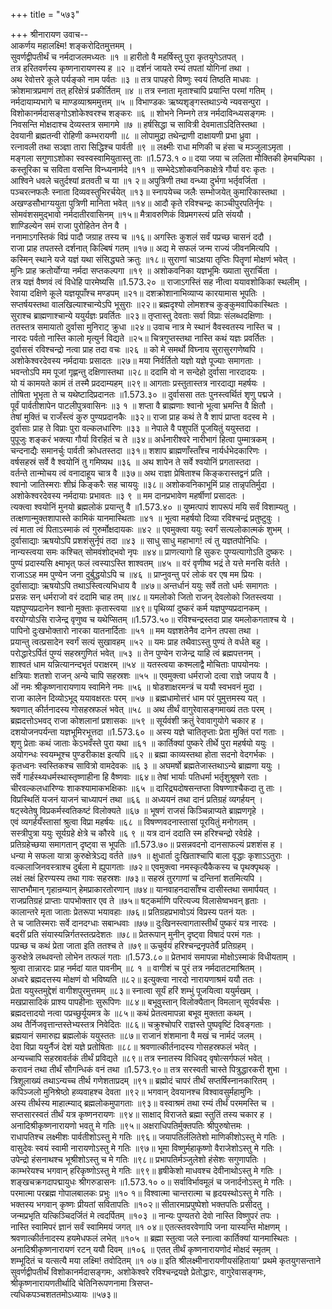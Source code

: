 +++
title = "५७३"

+++
श्रीनारायण उवाच--  
आकर्णय महालक्ष्मि! शङ्करोदितमुत्तमम् ।  
सुवर्णद्वीपतीर्थं च नर्मदाजलमध्यतः ॥१ ॥
हारीतो वै महर्षिस्तु पुरा कृतयुगेऽतपत् ।  
तत्र हरितवर्णस्य कृष्णनारायणस्य ह ॥२ ॥
दर्शनं जायते रम्यं तपतां योगिनां तथा ।  
अथ रेवोत्तरे कूले पर्यङ्को नाम पर्वतः ॥३ ॥
तत्र पापहरो विष्णुः स्वयं तिष्ठति माधवः ।  
क्रोशमात्रप्रमाणं तत् हरिक्षेत्रं प्रकीर्तितम् ॥४ ॥
तत्र स्नाता मृताश्चापि प्रयान्ति परमां गतिम् ।  
नर्मदायाम्यभागे च माण्डव्याश्रममुत्तम् ॥५ ॥
विभाण्डकः ऋष्यशृङ्गस्तथाऽन्ये न्यवसन्पुरा ।  
विशोकानर्मदासङ्गोऽशोकेश्वरश्च शङ्करः ॥६ ॥
शोभने निम्नगे तत्र नर्मदाविन्ध्यसङ्गमः ।  
निवसन्ति मोक्षदाश्च देव्यस्तत्र समागमे ॥७ ॥
हर्षसिद्धा च सावित्री देवमाताऽदितिस्तथा ।  
देवयानी ब्रह्मतन्वी रोहिणी कम्भरायणी ॥८ ॥
लोपामुद्रा तथेन्द्राणी दाक्षायणी प्रभा ध्रुवा ।  
रत्नावली तथा सञ्ज्ञा तारा सिद्धिश्च पार्वती ॥९ ॥
लक्ष्मीः राधा मणिकी च हंसा च मञ्जुलाऽमृता ।  
मङ्गला सगुणाऽशोका स्वस्वस्वामियुतास्तु ताः ॥1.573.१ ०॥
दया जया च ललिता मौक्तिकी हेमचम्पिका ।  
कस्तूरिका च सविता वसन्ति विन्ध्यनार्मदे ॥११ ॥
सम्भेदेऽशोकवनिकाक्षेत्रे गौर्या वरः कृतः ।  
आश्विने धवले चतुर्दश्यां व्रतवती च या ॥१ २॥
अपुत्रिणी तथा वन्ध्या दुर्भगा भर्तृवर्जिता ।  
पञ्चरत्नफलैः स्नाता दिव्यवस्तुभिरर्चयेत् ॥१३॥
स्नापयेच्च जलैः सम्भोजयेत् कुमारिकास्तथा ।  
अखण्डसौभाग्ययुता पुत्रिणी मानिता भवेत् ॥१४॥
आदौ कृते रविश्चन्द्रः काञ्चीपुरपतिर्नृपः ।  
सोमवंशसमुद्भावो नर्मदातीरवासिनम् ॥१५॥
मैत्रावरुणिकं विप्रमगस्त्यं प्रति संययौ ।  
शाण्डिल्येन समं राजा पुरोहितेन तेन वै ।  
ननामाऽगस्तिकं विप्रं पादौ जग्राह तस्य च ॥१६॥
अगस्तिः कुशलं सर्वं पप्रच्छ चासनं ददौ ।  
राजा प्राह तपतस्ते दर्शनात् किल्बिषं गतम् ॥१७॥
अद्य मे सफलं जन्म राज्यं जीवनमित्यपि ।  
कस्मिन् स्थाने यजे यज्ञं यथा संसिद्ध्यते क्रतुः ॥१८॥
सुराणां चाऽक्षया तृप्तिः पितॄणां मोक्षणं भवेत् ।  
मुनिः प्राह क्रतोर्योग्या नर्मदा सप्तकल्पगा ॥१९ ॥
अशोकवनिका यज्ञभूमिः ख्याता सुरार्चिता ।  
तत्र यज्ञं वैष्णवं त्वं विधेहि पारमेष्यसि ॥1.573.२० ॥
राजाऽगस्तिं सह नीत्वा ययावशोकिकां स्थलीम् ।  
रेवाया दक्षिणे कूले यज्ञयूपाँश्च मण्डपम् ॥२१॥
दशक्रोशानाभिव्याप्य कारयामास भूपतिः ।  
सप्तर्षयस्तथा वालखिल्याश्चान्येऽपि भूसुराः ॥२२॥
ब्रह्मदृश्यो लोमशश्च कुङ्कुमवापिकास्थितः ।  
सुराश्च ब्राह्मणाश्चान्ये ययुर्यज्ञः प्रवर्तितः ॥२३॥
तृप्तास्तु देवताः सर्वा विप्राः संलब्धदक्षिणाः ।  
ततस्तत्र समायातो दुर्वासा मुनिराट् क्रुधा ॥२४॥
उवाच नात्र मे स्थानं वैवस्वतस्य नास्ति च ।  
नारदः पर्वतो नास्ति कालो मृत्युर्न विद्यते ॥२५॥
चित्रगुप्तस्तथा नास्ति कथं यज्ञः प्रवर्तितः ।  
दुर्वाससं रविश्चन्द्रो नत्वा प्राह तदा वचः ॥२६ ॥
को मे समर्थो विघ्नाय सुरासुरगणेष्वपि ।  
अशोकेश्वरदेवस्य नर्मदायाः प्रसादतः ॥२७॥
मया निर्वर्तितो यज्ञो यज्ञे पूज्याः समागताः ।  
भवन्तोऽपि मम पूजां गृह्णन्तु दक्षिणास्तथा ॥२८॥
ददामि वो न सन्देहो दुर्वासा नारदादयः ।  
यो यं कामयते कामं तं तस्मै प्रददाम्यहम् ॥२९॥
आगताः प्रस्तुतास्तत्र नारदाद्या महर्षयः ।  
तोषिता भूभृता ते च यथेष्टादिप्रदानतः ॥1.573.३० ॥
दुर्वाससा ततः पुनस्त्वर्थितं शृणु पद्मजे ।  
पूर्वं पार्वतीशापेन पाटलीपुत्रवासिनः ॥३ १ ॥
शप्ता वै ब्राह्मणाः श्वानो भूत्वा भ्रमन्ति वै क्षितौ ।  
तेषां मुक्तिं च राजँस्त्वं कुरु पुण्यप्रदानकैः ॥३२॥
राजा प्राह कथं ते वै शापं प्राप्ता वदस्व मे ।  
दुर्वासाः प्राह ते विप्राः पुरा वल्कलधारिणः ॥३३ ॥
नेपाले वै पशुपतिं पूजयितुं ययुस्तदा ।  
पुपूजुः शङ्करं भक्त्या गौर्या विरहितं च ते ॥३४॥
अर्धनारीश्वरे नारीभागं हित्वा पुम्मात्रकम् ।  
चन्दनाद्यैः समानर्चुः पार्वती क्रोधतस्तदा ॥३१॥
शशाप ब्राह्मणाँस्ताँश्च नार्यर्धभेदकारिणः ।  
वर्षसहस्रं सर्वे वै श्वयोनिं तु गमिष्यथ ॥३६ ॥
अथ शापेन ते सर्वे श्वयोनिं प्रगतास्तदा ।  
वर्तन्ते तान्मोचय त्वं वनादाहूय चात्र वै ॥३७॥
अथ राज्ञा प्रेषिताश्च किङ्करास्तद्वनं प्रति ।  
श्वानो जातिस्मराः शीघ्रं किङ्करैः सह चाययुः ॥३८॥
अशोकवनिकाभूमिं प्राह तान्नृपतिर्मुदा ।  
अशोकेश्वरदेवस्य नर्मदायाः प्रभावतः ॥३ ९ ॥
मम दानप्रभावेण महर्षीणां प्रसादतः ।  
त्यक्त्वा श्वयोनिं मुनयो ब्रह्मलोकं प्रयान्तु वै ॥1.573.४० ॥
युष्मत्पापं शापरूपं मयि सर्वं विशाम्यतु ।  
तत्क्षणान्मुक्तशापास्ते कामिकं यानमास्थिताः ॥४१ ॥
भूत्वा महर्षयो दिव्या रविश्चन्द्रं प्रतुष्टुवुः ।  
त्वं माता त्वं पिताऽस्माकं त्वं गुरुर्मोक्षदायकः ॥४२ ॥
एवमुक्त्वा ययुः स्वर्गं सत्यलोकात्मकं शुभम् ।  
दुर्वासाद्याः ऋषयोऽपि प्रशशंसुर्नृपं तदा ॥४३ ॥
साधु साधु महाभाग! त्वं तु यज्ञतपोनिधिः ।  
नान्यस्त्वया समः कश्चित् सोमवंशोद्भवो नृपः ॥४४॥
प्राणत्यागो हि सुकरः पुण्यत्यागोऽति दुष्करः ।  
पुण्यं प्रदास्यसि क्ष्माभृत् फलं त्वस्याऽस्ति शाश्वतम् ॥४५ ॥
वरं वृणीष्व भद्रं ते यत्ते मनसि वर्तते ।  
राजाऽऽह मम पुण्येन जना दुर्बुद्धयोऽपि च ॥४६ ॥
प्राप्नुवन्तु परं लोकं वर एष मम प्रियः ।  
दुर्वासाद्याः ऋषयोऽपि तथाऽस्त्वित्यभिधाय वै ॥४७॥
अन्तर्धानं ययुः सर्वे ततो धर्मः समागतः ।  
प्रसन्नः सन् धर्मराजो वरं ददामि चाह तम् ॥४८॥
यमलोको जितो राजन् देवलोको जितस्त्वया ।  
यज्ञपुण्यप्रदानेन श्वानो मुक्ताः कृतास्त्वया ॥४९॥
पृथिव्यां दुष्करं कर्म यज्ञपुण्यप्रदानकम् ।  
वरयोग्योऽसि राजेन्द्र वृणुष्व च यथेप्सितम् ॥1.573.५०॥
रविश्चन्द्रस्तदा प्राह यमलोकगताश्च ये ।  
पापिनो दुःखभोक्तारो नारका यातनार्दिताः ॥५१ ॥
मम यज्ञशतेनैव दानेन तपसा तथा ।  
प्रयान्तु त्वत्प्रसादेन स्वर्गं सत्यं सुखावहम् ॥५२ ॥
यमः प्राह तथैवाऽस्तु पुण्यं ते वर्धते बहु ।  
परोद्धारेऽर्पितं पुण्यं सहस्रगुणितं भवेत् ॥५३ ॥
तेन पुण्येन राजेन्द्र याहि त्वं ब्रह्मपत्तनम् ।  
शाश्वतं धाम यन्नित्यानन्दभृतं पराक्षरम् ॥५४ ॥
यतस्त्वया कश्मलाद्वै मोचिताः पापयोनयः ।  
क्षत्रियाः शतशो राजन् अन्ये चापि सहस्रशः ॥५५ ॥
एवमुक्त्वा धर्मराजो दत्वा राज्ञे जपाय वै ।  
ओं नमः श्रीकृष्णनारायणाय स्वामिने नमः ॥५६ ॥
षोडशाक्षरमन्त्रं च ययौ स्वभवनं मुदा ।  
राजा कालेन दिव्योऽभूद् ययावक्षरतः परम् ॥५७ ॥
ब्रह्मधामोत्तरं धाम परं पुमुत्तमस्य यत् ।  
श्रवणात् कीर्तनादस्य गोसहस्रफलं भवेत् ॥५८ ॥
अथ तीर्थं वागुरेवासङ्गमाख्यं ततः परम् ।  
ब्रह्मदत्तोऽभवद् राजा कोशलानां प्रशासकः ॥५९ ॥
सूर्यवंशी क्रतुं रेवावागुयोगे चकार ह ।  
दशयोजनपर्यन्ता यज्ञभूमिरभूत्तदा ॥1.573.६० ॥
अस्य यज्ञे चातितृप्ताः प्रेता मुक्तिं परां गताः ।  
शृणु प्रेताः कथं जाताः केऽभवँस्ते पुरा यथा ॥६१ ॥
कार्तिक्यां पुष्करे तीर्थे पुरा महर्षयो ययुः ।  
अयोगन्धः स्वयम्भूश्च पुण्डरीकाक्ष इत्यपि ॥६२ ॥
ब्रह्मा काव्यस्तथा होता सदनो वेदगर्भकः ।  
कृतध्वनः स्वस्तिकश्च सावित्रो वामदेवकः ॥६ ३ ॥
अघमर्षो ब्रह्मतेजास्तथाऽन्ये ब्राह्मणा ययुः ।  
सर्वे गार्हस्थ्यधर्मस्थास्तृष्णाहीना हि वैष्णवाः ॥६४॥
तेषां भार्याः पतिधर्मा भर्तृशुश्रूषणे रताः ।  
चीरवल्कलधारिण्यः शाकश्यामाकभक्षिकाः ॥६५ ॥
दारिद्र्यदोषसन्तप्ता विषण्णाश्चैकदा तु ताः ।  
विप्रस्थितिं यजनं याजनं चाध्यापनं तथा ॥६६ ॥
अध्ययनं तथा दानं प्रतिग्रहं व्यगर्हयन् ।  
षट्स्वेतेषु विप्रकर्मस्वतिकष्टं विलोक्यते ॥६७ ॥
भूषणं राजसं किञ्चिन्नाप्यते ब्राह्मणगृहे ।  
एवं व्यगर्हयँस्तासां श्रुत्वा विप्रा महर्षयः ॥६८ ॥
विषण्णवदनास्तासां पूरयितुं मनोगतम् ।  
सस्त्रीपुत्रा ययुः सूर्यग्रहे क्षेत्रे च कौरवे ॥६ ९ ॥
यत्र दानं ददाति स्म हरिश्चन्द्रो रवेर्ग्रहे ।  
प्रतिग्रहेच्छया समागतान् दृष्ट्वा स भूपतिः ॥1.573.७०॥
प्रसन्नवदनो दानसाफल्यं प्रशशंस ह ।  
धन्या मे सफला यात्रा कुरुक्षेत्रेऽद्य वर्तते ॥७१ ॥
क्षुधार्ता दुःखिताश्चापि बाला वृद्धाः कृशाऽऽतुराः ।  
वल्कलाजिनवस्त्राश्च दुर्बला मे ह्युपागताः ॥७२॥
एवमुक्त्वा नमस्कृत्यैकैकस्य च पृथक्पृथक् ।  
लक्षं लक्षं हिरण्यस्य तथा गावः सहस्रशः ॥७३॥
सहस्रं तुरगाणां च दन्तिनां शतमित्यपि ।  
साप्तभौमान् गृहान्रम्यान् हेमप्राकारतोरणान् ॥७४॥
यानवाहनदासाँश्च दासीस्तथा समार्पयत् ।  
राजप्रतिग्रहं प्राप्ताः पापभोक्तार एव ते ॥७५॥
षट्कर्माणि परित्यज्य विलासेष्वभवन् हृताः ।  
कालान्तरे मृता जाताः प्रेतरूपा भयावहाः ॥७६॥
प्रतिग्रहप्रभावोऽयं विप्रस्य पतनं यतः ।  
ते च जातिस्मराः सर्वे दानदग्धाः सबान्धवाः ॥७७॥
दुःखिनस्त्वागतास्तीर्थं पुष्करं यत्र नारदः ।  
बदरीं प्रति संयास्यन्निर्गतस्तत्प्रदेशतः ॥७८॥
प्रेतरूपान् मुनीन् दृष्ट्वा विषादं परमं गतः ।  
पप्रच्छ च कथं प्रेता जाता इति ततश्च ते ॥७९॥
ऊचुर्वयं हरिश्चन्द्रनृपतेर्वै प्रतिग्रहम् ।  
कुरुक्षेत्रे लब्धवन्तो लोभेन तत्फलं गताः ॥1.573.८०॥
प्रेतभावं समापन्ना मोक्षोऽस्माकं विधीयताम् ।  
श्रुत्वा तान्नारदः प्राह नर्मदां यात पावनीम् ॥८ १ ॥
वागीशं च पुरं तत्र नर्मदातटमाश्रितम् ।  
अध्वरे ब्रह्मदत्तस्य मोक्षणं वो भविष्यति ॥८२॥
इत्युक्त्वा नारदो नारायणाश्रमं ययौ ततः ।  
प्रेता ययुस्तमुद्देशं वागीशपुरमुत्तमम् ॥८३॥
स्नात्वा सूर्यं हरिं शम्भुं पूजयित्वा ययुर्मखम् ।  
मखप्रासादिकं प्राश्य पापहीनाः सुरूपिणः ॥८४॥
बभूवुस्तान् विलोक्यैतान् विमलान् सूर्यवर्चसः ।  
ब्रह्मदत्तादयो नत्वा पप्रच्छुर्यूयमत्र के ॥८५॥
कथं प्रेतत्वमापन्ना बभूव मुक्तता कथम् ।  
अथ तैर्निजवृत्तान्तस्तेभ्यस्तत्र निवेदितः ॥८६॥
चक्रुश्चोपरि राज्ञस्ते पुष्पवृष्टिं दिवङ्गताः ।  
ब्रह्मयानं समारुह्य ब्रह्मलोकं ययुस्ततः ॥८७॥
राजानं शंशमाना वै मखं च नार्मदं जलम् ।  
देवा विप्रा ययुर्नैजं देशं यज्ञे प्रतोषिताः ॥८८॥
श्रवणात्कीर्तनादस्य गोसहस्रफलं भवेत् ।  
अन्यच्चापि सहस्रावर्तकं तीर्थं प्रविद्यते ॥८९॥
तत्र स्नातस्य विधिवद् वृषोत्सर्गफलं भवेत् ।  
करावनं तथा तीर्थं सौगन्धिकं वनं तथा ॥1.573.९०॥
तत्र सरस्वती चास्ते पित्रुद्धारकरी शुभा ।  
त्रिशूलाख्यं तथाऽन्यच्च तीर्थ गणेशताप्रदम् ॥९१॥
ब्रह्मोदं चापरं तीर्थं सप्तर्षिस्नानकारितम् ।  
कपिञ्जलो मुनिश्रेष्ठो हव्यवाहश्च देवता ॥९२॥
भगवान् देवयानश्च विश्वावसुर्महामुनिः ।  
अस्य तीर्थस्य माहात्म्याद् ब्रह्मलोकमुपागताः ॥९३॥
वस्वाश्रमं तथा रम्यं तीर्थं परममस्ति च ।  
सप्तसारस्वतं तीर्थं यत्र कृष्णनरायणः ॥९४॥
साक्षाद् विराजते ब्रह्मा स्तुतिं तस्य चकार ह ।  
अनादिश्रीकृष्णनारायणो भवतु मे गतिः ॥९५॥
अक्षराधिपतिर्मुक्तपतिः श्रीपुरुषोत्तमः ।  
राधापतिश्च लक्ष्मीशः पार्वतीशोऽस्तु मे गतिः ॥९६॥
जयापतिर्ललितेशो माणिकीशोऽस्तु मे गतिः ।  
वासुदेवः स्वयं स्वामी नारायणोऽस्तु मे गतिः ॥९७॥
भूमा विष्णुर्महाकृष्णो वैराजेशोऽस्तु मे गतिः ।  
उपेन्द्रो हंसनाथश्च भूश्रीशोऽस्तु च मे गतिः ॥९८॥
प्रभापतिर्मञ्जुलेशो हंसेशः सगुणापतिः ।  
काम्भरेयश्च भगवान् हरिकृष्णोऽस्तु मे गतिः ॥९९॥
हृषीकेशो माधवश्च देवीनाथोऽस्तु मे गतिः ।  
शङ्खचक्रगदापद्मायुधः श्रीगरुडासनः ॥1.573.१० ०॥
सर्वाविर्भावमूलं च जनार्दनोऽस्तु मे गतिः ।  
परमात्मा परब्रह्म गोपालबालकः प्रभुः ॥१० १॥
विश्वात्मा चान्तरात्मा च हृदयस्थोऽस्तु मे गतिः ।  
भक्तस्य भगवान् कृष्णः प्रीयतां सवितापतिः ॥१०२॥
सीतारमाप्रपुष्पेशो भक्तपतिः प्रसीदतु ।  
जन्मप्रभृति यत्किञ्चिदर्जितं मे त्वदर्पितम् ॥१०३ ॥
नान्यः पुण्यतरो देवो नास्ति विष्णुपरं तपः ।  
नास्ति स्वामिपरं ज्ञानं सर्वं स्वामिमयं जगत् ॥१ ०४॥
एतत्स्तवरवेणापि जना यास्यन्ति मोक्षणम् ।  
श्रवणात्कीर्तनादस्य हयमेधफलं लभेत् ॥१०५ ॥
ब्रह्मा स्तुत्वा जले स्नात्वा कार्तिक्यां यानमास्थितः ।  
अनादिश्रीकृष्णनारायणं रटन् ययौ दिवम् ॥१०६ ॥
एतत् तीर्थं कृष्णनारायणोदं मोक्षदं स्मृतम् ।  
शम्भूदितं च यत्सत्यै मया लक्ष्मि! तवोदितम् ॥१ ०७॥
इति श्रीलक्ष्मीनारायणीयसंहिताया' प्रथमे कृतयुगसन्ताने सुवर्णद्वीपतीर्थं विशोकानर्मदासङ्गमः, अशोकेश्वरे रविश्चन्द्रयज्ञे प्रेतोद्धारः, वागुरेवासङ्गमः, श्रीकृष्णनारायणतीर्थादि चेतिनिरूपणनामा त्रिसप्त-  
त्यधिकपञ्चशततमोऽध्यायः ॥५७३॥
    
